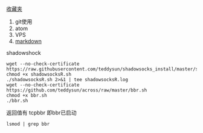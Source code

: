 [收藏夹]()
1. git使用
2. atom
3. VPS
4. [markdown](markdown\syntax.md)

shadowshock

```
wget --no-check-certificate     https://raw.githubusercontent.com/teddysun/shadowsocks_install/master/shadowsocksR.sh
chmod +x shadowsocksR.sh
./shadowsocksR.sh 2>&1 | tee shadowsocksR.log
wget --no-check-certificate https://github.com/teddysun/across/raw/master/bbr.sh
chmod +x bbr.sh
./bbr.sh
```

返回值有 tcpbbr 即bbr已启动

```
lsmod | grep bbr
```
